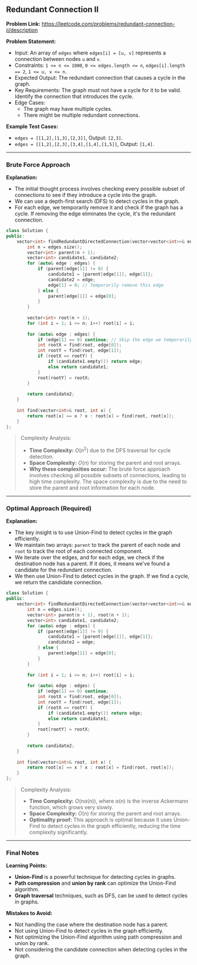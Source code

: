 ## Redundant Connection II
**Problem Link:** https://leetcode.com/problems/redundant-connection-ii/description

**Problem Statement:**
- Input: An array of `edges` where `edges[i] = [u, v]` represents a connection between nodes `u` and `v`.
- Constraints: `1 <= n <= 1000`, `0 <= edges.length <= n`, `edges[i].length == 2`, `1 <= u, v <= n`.
- Expected Output: The redundant connection that causes a cycle in the graph.
- Key Requirements: The graph must not have a cycle for it to be valid. Identify the connection that introduces the cycle.
- Edge Cases: 
  - The graph may have multiple cycles.
  - There might be multiple redundant connections.

**Example Test Cases:**
- `edges = [[1,2],[1,3],[2,3]]`, Output: `[2,3]`.
- `edges = [[1,2],[2,3],[3,4],[1,4],[1,5]]`, Output: `[1,4]`.

---

### Brute Force Approach

**Explanation:**
- The initial thought process involves checking every possible subset of connections to see if they introduce a cycle into the graph.
- We can use a depth-first search (DFS) to detect cycles in the graph.
- For each edge, we temporarily remove it and check if the graph has a cycle. If removing the edge eliminates the cycle, it's the redundant connection.

```cpp
class Solution {
public:
    vector<int> findRedundantDirectedConnection(vector<vector<int>>& edges) {
        int n = edges.size();
        vector<int> parent(n + 1);
        vector<int> candidate1, candidate2;
        for (auto& edge : edges) {
            if (parent[edge[1]] != 0) {
                candidate1 = {parent[edge[1]], edge[1]};
                candidate2 = edge;
                edge[1] = 0; // Temporarily remove this edge
            } else {
                parent[edge[1]] = edge[0];
            }
        }
        
        vector<int> root(n + 1);
        for (int i = 1; i <= n; i++) root[i] = i;
        
        for (auto& edge : edges) {
            if (edge[1] == 0) continue; // Skip the edge we temporarily removed
            int rootX = find(root, edge[0]);
            int rootY = find(root, edge[1]);
            if (rootX == rootY) {
                if (candidate1.empty()) return edge;
                else return candidate1;
            }
            root[rootY] = rootX;
        }
        
        return candidate2;
    }
    
    int find(vector<int>& root, int x) {
        return root[x] == x ? x : root[x] = find(root, root[x]);
    }
};
```

> Complexity Analysis:
> - **Time Complexity:** $O(n^2)$ due to the DFS traversal for cycle detection.
> - **Space Complexity:** $O(n)$ for storing the parent and root arrays.
> - **Why these complexities occur:** The brute force approach involves checking all possible subsets of connections, leading to high time complexity. The space complexity is due to the need to store the parent and root information for each node.

---

### Optimal Approach (Required)

**Explanation:**
- The key insight is to use Union-Find to detect cycles in the graph efficiently.
- We maintain two arrays: `parent` to track the parent of each node and `root` to track the root of each connected component.
- We iterate over the edges, and for each edge, we check if the destination node has a parent. If it does, it means we've found a candidate for the redundant connection.
- We then use Union-Find to detect cycles in the graph. If we find a cycle, we return the candidate connection.

```cpp
class Solution {
public:
    vector<int> findRedundantDirectedConnection(vector<vector<int>>& edges) {
        int n = edges.size();
        vector<int> parent(n + 1), root(n + 1);
        vector<int> candidate1, candidate2;
        for (auto& edge : edges) {
            if (parent[edge[1]] != 0) {
                candidate1 = {parent[edge[1]], edge[1]};
                candidate2 = edge;
            } else {
                parent[edge[1]] = edge[0];
            }
        }
        
        for (int i = 1; i <= n; i++) root[i] = i;
        
        for (auto& edge : edges) {
            if (edge[1] == 0) continue;
            int rootX = find(root, edge[0]);
            int rootY = find(root, edge[1]);
            if (rootX == rootY) {
                if (candidate1.empty()) return edge;
                else return candidate1;
            }
            root[rootY] = rootX;
        }
        
        return candidate2;
    }
    
    int find(vector<int>& root, int x) {
        return root[x] == x ? x : root[x] = find(root, root[x]);
    }
};
```

> Complexity Analysis:
> - **Time Complexity:** $O(n \alpha(n))$, where $\alpha(n)$ is the inverse Ackermann function, which grows very slowly.
> - **Space Complexity:** $O(n)$ for storing the parent and root arrays.
> - **Optimality proof:** This approach is optimal because it uses Union-Find to detect cycles in the graph efficiently, reducing the time complexity significantly.

---

### Final Notes

**Learning Points:**
- **Union-Find** is a powerful technique for detecting cycles in graphs.
- **Path compression** and **union by rank** can optimize the Union-Find algorithm.
- **Graph traversal** techniques, such as DFS, can be used to detect cycles in graphs.

**Mistakes to Avoid:**
- Not handling the case where the destination node has a parent.
- Not using Union-Find to detect cycles in the graph efficiently.
- Not optimizing the Union-Find algorithm using path compression and union by rank.
- Not considering the candidate connection when detecting cycles in the graph.